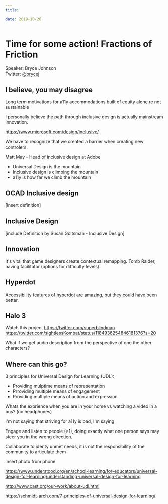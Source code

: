 ```yaml
---
title: 

date: 2019-10-26
---
```

# Time for some action! Fractions of Friction

Speaker: Bryce Johnson  
Twitter: [@brycej](https://twitter.com/brycej)

## I believe, you may disagree

Long term motivations for a11y accommodations built of equity alone re not sustainable

I personally believe the path through inclusive design is actually mainstream innovation.

https://www.microsoft.com/design/inclusive/

We have to recognize that we created a barrier when creating new controlers. 

Matt May - Head of inclusive design at Adobe
- Universal Design is the mountain
- Inclusive design is climbing the mountain
- a11y is how far we climb the mountain

## OCAD Inclusive design 
[insert definition]

## Inclusive Design
[include Definition by Susan Goltsman - Inclusive Design]

## Innovation
It's vital that game designers create contextual remapping.
Tomb Raider, having facilitator (options for difficulty levels)

## Hyperdot
Accessibility features of hyperdot are amazing, but they could have been better.

## Halo 3

Watch this project https://twitter.com/superblindman
https://twitter.com/sightlessKombat/status/1184936254846181376?s=20

What if we get audio description from the perspective of one the other characters?

## Where can this go?

3 principles for Universal Design for Learning (UDL):
- Providing mulptime means of representation
- Prroviding multiple means of engagement
- Providing multiple means of action and expression

Whats the exprience when you are in your home vs watching a video in a bus? (no headphones)

I'm not saying that striving for a11y is bad, I'm saying 

Engage and listen to people (>1), doing exactly what one person says may steer you in the wrong direction.

Collaborate to identy unmet needs, it is not the responsibility of the community to articulate them

insert photo from phone


https://www.understood.org/en/school-learning/for-educators/universal-design-for-learning/understanding-universal-design-for-learning

http://www.cast.org/our-work/about-udl.html

https://schmidt-arch.com/7-principles-of-universal-design-for-learning/
